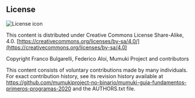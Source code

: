 ## License
![License icon](https://licensebuttons.net/l/by-sa/3.0/88x31.png)

This content is distributed under Creative Commons License Share-Alike, 4.0. [https://creativecommons.org/licenses/by-sa/4.0/](https://creativecommons.org/licenses/by-sa/4.0)

Copyright Franco Bulgarelli, Federico Aloi, Mumuki Project and contributors

This content consists of voluntary contributions made by many
individuals. For exact contribution history, see its revision history
available at https://github.com/mumukiproject-no-binario/mumuki-guia-fundamentos-primeros-programas-2020 and the AUTHORS.txt file.


